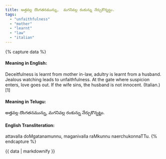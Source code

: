 ```yaml
---
title: అత్తవల్ల దొంగతనమున్ను,  మగనివల్ల రంకున్ను నేర్చుకొన్నట్టు.
tags:
  - "unfaithfulness"
  - "mother"
  - "learnt"
  - "law"
  - "italian"
---
```


{% capture data %}
#### Meaning in English:
Deceitfulness is learnt from mother in-law, adultry is learnt from a husband.
Jealous watching leads to unfaithfulness.
At the gate where suspicion enters, love goes out.
If the wife sins, the husband is not innocent. (Italian.)[1]

#### Meaning in Telugu:
అత్తవల్ల దొంగతనమున్ను,  మగనివల్ల రంకున్ను నేర్చుకొన్నట్టు.

#### English Transliteration:
attavalla doMgatanamunnu,  maganivalla raMkunnu naerchukonnaTTu.
{% endcapture %}

{{ data | markdownify }}

